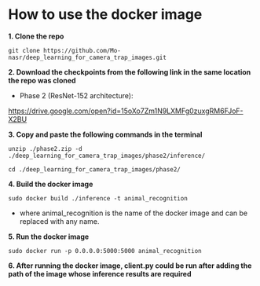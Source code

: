 # How to use the docker image
**1. Clone the repo**
```
git clone https://github.com/Mo-nasr/deep_learning_for_camera_trap_images.git

```

**2. Download the checkpoints from the following link in the same location the repo was cloned**
* Phase 2 (ResNet-152 architecture):

https://drive.google.com/open?id=15oXo7Zm1N9LXMFg0zuxgRM6FJoF-X2BU

**3. Copy and paste the following commands in the terminal**
```
unzip ./phase2.zip -d ./deep_learning_for_camera_trap_images/phase2/inference/

```
```
cd ./deep_learning_for_camera_trap_images/phase2/

```
**4. Build the docker image**
```
sudo docker build ./inference -t animal_recognition

```
* where animal_recognition is the name of the docker image and can be replaced with any name.

**5. Run the docker image**
```
sudo docker run -p 0.0.0.0:5000:5000 animal_recognition

```
**6. After running the docker image, client.py could be run after adding the path of the image whose inference results are required**
